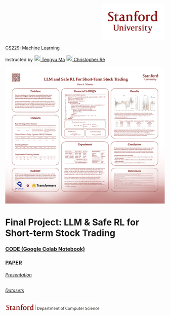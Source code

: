 <div align="right">
    <img src="https://github.com/irinamarton/Stanford-CS229-Final-Project/blob/main/images/SUSig_Stack_red.png" width="200px"/>
</div>

[CS229: Machine Learning](https://online.stanford.edu/courses/cs229-machine-learning)

Instructed by [<img src="https://ai.stanford.edu/~tengyuma/image/square_3594.jpg" width="20px" height="20px"/> Tengyu Ma](https://ai.stanford.edu/~tengyuma/)      [<img src="https://cs.stanford.edu/~chrismre/img/chrismre_headshot_lowres.jpg" width="20px" height="20px"/> Christopher Ré](https://cs.stanford.edu/~chrismre/)


<img src="https://github.com/irinamarton/Stanford-CS229-Final-Project/blob/main/CS229%20-%20Poster%20-%20Irina%20A%20Marton%20-%20s.jpg" width="800"/>


# Final Project: LLM & Safe RL for Short-term Stock Trading

### [CODE (Google Colab Notebook)](https://github.com/irinamarton/Stanford-CS229-Final-Project/blob/main/CS229_Final_Project_LLM_and_Safe_RL_For_Short_Term_Stock_Trading.ipynb)

### [PAPER](https://github.com/irinamarton/Stanford-CS229-Final-Project/blob/main/LLM%20%26%20Safe%20RL%20for%20Stock%20Trading%20-%20Irina%20A%20Marton.pdf)

###### [Presentation](https://drive.google.com/file/d/1oJ-5hwe7Bf2hzWzZleC3Ydh_c-ZhF6GI/view?usp=share_link)

###### [Datasets](https://github.com/irinamarton/Stanford-CS229-Final-Project/tree/main/AAPL%20Datasets)



[<img src="https://github.com/irinamarton/Stanford-CS229-Final-Project/blob/main/images/stanford-line1-3.png" width="300px"/>](https://cs.stanford.edu)
